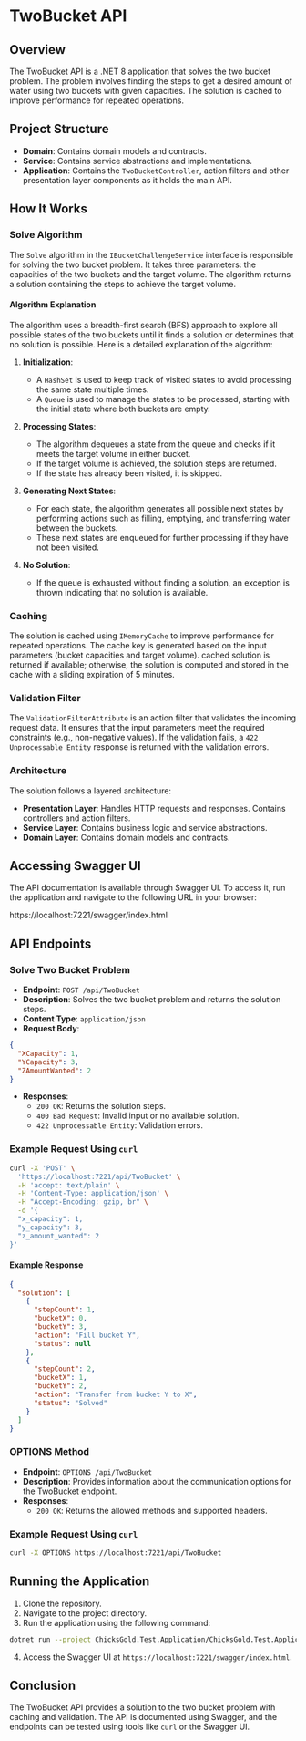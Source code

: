# TwoBucket API

## Overview

The TwoBucket API is a .NET 8 application that solves the two bucket problem. 
The problem involves finding the steps to get a desired amount of water using two buckets with given capacities. 
The solution is cached to improve performance for repeated operations.

## Project Structure

- **Domain**: Contains domain models and contracts.
- **Service**: Contains service abstractions and implementations.
- **Application**: Contains the `TwoBucketController`, action filters and other presentation layer components as it holds the main API.

## How It Works

### Solve Algorithm

The `Solve` algorithm in the `IBucketChallengeService` interface is responsible for solving the two bucket problem. 
It takes three parameters: the capacities of the two buckets and the target volume. 
The algorithm returns a solution containing the steps to achieve the target volume.

#### Algorithm Explanation

The algorithm uses a breadth-first search (BFS) approach to explore all possible states of the two buckets until it finds a solution or determines that no solution is possible. 
Here is a detailed explanation of the algorithm:

1. **Initialization**: 
   - A `HashSet` is used to keep track of visited states to avoid processing the same state multiple times.
   - A `Queue` is used to manage the states to be processed, starting with the initial state where both buckets are empty.

2. **Processing States**:
   - The algorithm dequeues a state from the queue and checks if it meets the target volume in either bucket.
   - If the target volume is achieved, the solution steps are returned.
   - If the state has already been visited, it is skipped.

3. **Generating Next States**:
   - For each state, the algorithm generates all possible next states by performing actions such as filling, emptying, and transferring water between the buckets.
   - These next states are enqueued for further processing if they have not been visited.

4. **No Solution**:
   - If the queue is exhausted without finding a solution, an exception is thrown indicating that no solution is available.

### Caching

The solution is cached using `IMemoryCache` to improve performance for repeated operations. 
The cache key is generated based on the input parameters (bucket capacities and target volume). 
cached solution is returned if available; otherwise, the solution is computed and stored in the cache with a sliding expiration of 5 minutes.

### Validation Filter

The `ValidationFilterAttribute` is an action filter that validates the incoming request data. It ensures that the input parameters meet the required constraints (e.g., non-negative values). If the validation fails, a `422 Unprocessable Entity` response is returned with the validation errors.

### Architecture

The solution follows a layered architecture:

- **Presentation Layer**: Handles HTTP requests and responses. Contains controllers and action filters.
- **Service Layer**: Contains business logic and service abstractions.
- **Domain Layer**: Contains domain models and contracts.

## Accessing Swagger UI

The API documentation is available through Swagger UI. To access it, run the application and navigate to the following URL in your browser:

https://localhost:7221/swagger/index.html

## API Endpoints

### Solve Two Bucket Problem

- **Endpoint**: `POST /api/TwoBucket`
- **Description**: Solves the two bucket problem and returns the solution steps.
- **Content Type**: `application/json`
- **Request Body**:
```json
{
  "XCapacity": 1,
  "YCapacity": 3,
  "ZAmountWanted": 2
}
```
  
- **Responses**:
  - `200 OK`: Returns the solution steps.
  - `400 Bad Request`: Invalid input or no available solution.
  - `422 Unprocessable Entity`: Validation errors.

### Example Request Using `curl`

```sh
curl -X 'POST' \
  'https://localhost:7221/api/TwoBucket' \
  -H 'accept: text/plain' \
  -H 'Content-Type: application/json' \
  -H "Accept-Encoding: gzip, br" \
  -d '{
  "x_capacity": 1,
  "y_capacity": 3,
  "z_amount_wanted": 2
}'
```

#### Example Response

```json
{
  "solution": [
    {
      "stepCount": 1,
      "bucketX": 0,
      "bucketY": 3,
      "action": "Fill bucket Y",
      "status": null
    },
    {
      "stepCount": 2,
      "bucketX": 1,
      "bucketY": 2,
      "action": "Transfer from bucket Y to X",
      "status": "Solved"
    }
  ]
}
```

### OPTIONS Method

- **Endpoint**: `OPTIONS /api/TwoBucket`
- **Description**: Provides information about the communication options for the TwoBucket endpoint.
- **Responses**:
  - `200 OK`: Returns the allowed methods and supported headers.

### Example Request Using `curl`

```sh
curl -X OPTIONS https://localhost:7221/api/TwoBucket
```

## Running the Application

1. Clone the repository.
2. Navigate to the project directory.
3. Run the application using the following command:
  
```sh
dotnet run --project ChicksGold.Test.Application/ChicksGold.Test.Application.csproj
```

4. Access the Swagger UI at `https://localhost:7221/swagger/index.html`.

## Conclusion

The TwoBucket API provides a solution to the two bucket problem with caching and validation. 
The API is documented using Swagger, and the endpoints can be tested using tools like `curl` or the Swagger UI.
